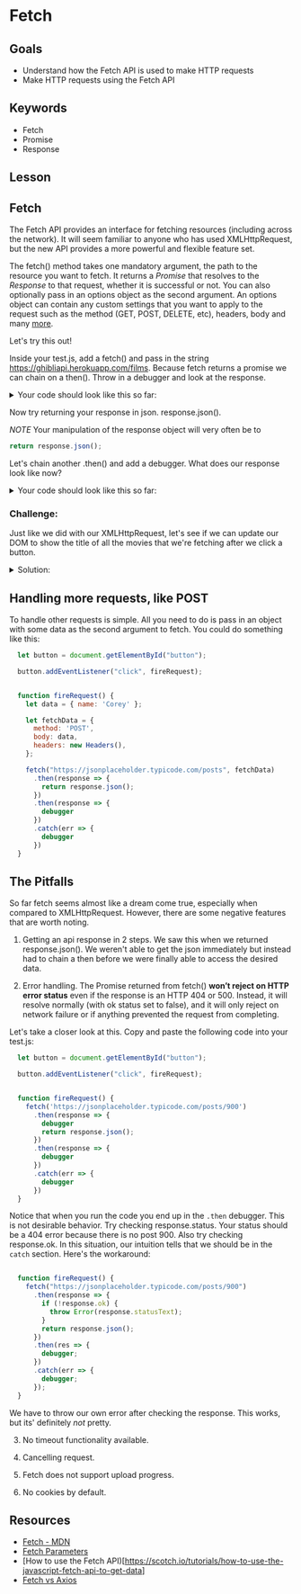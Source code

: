 # Fetch

## Goals
* Understand how the Fetch API is used to make HTTP requests
* Make HTTP requests using the Fetch API

## Keywords
* Fetch
* Promise
* Response

## Lesson

## Fetch

The Fetch API provides an interface for fetching resources (including across the network). It will seem familiar to anyone who has used XMLHttpRequest, but the new API provides a more powerful and flexible feature set.

The fetch() method takes one mandatory argument, the path to the resource you want to fetch. It returns a _Promise_ that resolves to the _Response_ to that request, whether it is successful or not. You can also optionally pass in an options object as the second argument. An options object can contain any custom settings that you want to apply to the request such as the method (GET, POST, DELETE, etc), headers, body and many [more](https://developer.mozilla.org/en-US/docs/Web/API/WindowOrWorkerGlobalScope/fetch#Parameters). 

Let's try this out! 

Inside your test.js, add a fetch() and pass in the string https://ghibliapi.herokuapp.com/films. Because fetch returns a promise we can chain on a then(). Throw in a debugger and look at the response. 

<details>
  <summary>
    Your code should look like this so far:
  </summary>
  
  ```js
  fetch("https://ghibliapi.herokuapp.com/films")
  .then(response => {
    debugger
  })
  ```
</details>

Now try returning your response in json. response.json().

_NOTE_ Your manipulation of the response object will very often be to

```js
return response.json();
```

Let's chain another .then() and add a debugger. What does our response look like now? 

<details>
  <summary>
    Your code should look like this so far:
  </summary>
  
  ```js
  fetch("https://ghibliapi.herokuapp.com/films")
  .then(response => {
    debugger
    return response.json();
  })
  .then(response => {
    debugger
  })
  ```
</details>

### Challenge: 
Just like we did with our XMLHttpRequest, let's see if we can update our DOM to show the title of all the movies that we're fetching after we click a button. 


<details>
  <summary>
    Solution: 
  </summary>
  
  ```js
  let button = document.getElementById("button");

  button.addEventListener("click", getMovies);

  function getMovies() {
    fetch("https://ghibliapi.herokuapp.com/films")
      .then(response => {
        return response.json();
      })
      .then(response => {
        showMovies(response);
      });
  }

  function showMovies(allMovies) {
    let movies = document.getElementById("movies");
    allMovies.forEach(movie => {
      let newMovie = document.createElement("li");
      newMovie.innerText = movie.title;
      movies.append(newMovie);
    });
  }
  ```
</details>

## Handling more requests, like POST
To handle other requests is simple. All you need to do is pass in an object with some data as the second argument to fetch. 
You could do something like this:

```js
  let button = document.getElementById("button");

  button.addEventListener("click", fireRequest);


  function fireRequest() {
    let data = { name: 'Corey' };

    let fetchData = {
      method: 'POST',
      body: data,
      headers: new Headers(),
    };

    fetch("https://jsonplaceholder.typicode.com/posts", fetchData)
      .then(response => {
        return response.json();
      })
      .then(response => {
        debugger
      })
      .catch(err => {
        debugger
      })
  }


```

## The Pitfalls 

So far fetch seems almost like a dream come true, especially when compared to XMLHttpRequest. However, there are some negative features that are worth noting. 
1. Getting an api response in 2 steps. We saw this when we returned response.json(). We weren't able to get the json immediately but instead had to chain a then before we were finally able to access the desired data. 

2. Error handling. The Promise returned from fetch() **won’t reject on HTTP error status** even if the response is an HTTP 404 or 500. Instead, it will resolve normally (with ok status set to false), and it will only reject on network failure or if anything prevented the request from completing.

Let's take a closer look at this. Copy and paste the following code into your test.js:

```js
  let button = document.getElementById("button");

  button.addEventListener("click", fireRequest);


  function fireRequest() {
    fetch('https://jsonplaceholder.typicode.com/posts/900')
      .then(response => {
        debugger
        return response.json();
      })
      .then(response => {
        debugger
      })
      .catch(err => {
        debugger
      })
  }

```

Notice that when you run the code you end up in the `.then` debugger. This is not desirable behavior. Try checking response.status. Your status should be a 404 error because there is no post 900. Also try checking response.ok. In this situation, our intuition tells that we should be in the `catch` section. Here's the workaround:

```js

  function fireRequest() {
    fetch("https://jsonplaceholder.typicode.com/posts/900")
      .then(response => {
        if (!response.ok) {
          throw Error(response.statusText);
        }
        return response.json();
      })
      .then(res => {
        debugger;
      })
      .catch(err => {
        debugger;
      });
  }

```
 We have to throw our own error after checking the response. This works, but its' definitely _not_ pretty. 
 
 3. No timeout functionality available. 
 
 4. Cancelling request.
 
 5. Fetch does not support upload progress. 
 
 6. No cookies by default. 





## Resources

* [Fetch - MDN](https://developer.mozilla.org/en-US/docs/Web/API/Fetch_API/Using_Fetch)
* [Fetch Parameters](https://developer.mozilla.org/en-US/docs/Web/API/WindowOrWorkerGlobalScope/fetch#Parameters)
* [How to use the Fetch API)[https://scotch.io/tutorials/how-to-use-the-javascript-fetch-api-to-get-data]
* [Fetch vs Axios](https://medium.com/@sahilkkrazy/fetch-vs-axios-http-request-c9afa43f804e)

